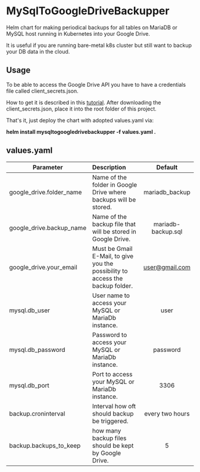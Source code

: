 # MySqlToGoogleDriveBackupper

Helm chart for making periodical backups for all tables on MariaDB or MySQL host running in Kubernetes into your Google Drive.

It is useful if you are running bare-metal k8s cluster but still want to backup your DB data in the cloud.

## Usage

To be able to access the Google Drive API you have to have a credentials file called client_secrets.json.

How to get it is described in this [tutorial](https://medium.com/analytics-vidhya/pydrive-to-download-from-google-drive-to-a-remote-machine-14c2d086e84e).
After downloading the client_secrets.json, place it into the root folder of this project.

That's it, just deploy the chart with adopted values.yaml via:

**helm install mysqltogoogledrivebackupper -f values.yaml .**

## values.yaml

| Parameter                | Description                                                                    |      Default       |
| ------------------------ | :----------------------------------------------------------------------------- | :----------------: |
| google_drive.folder_name | Name of the folder in Google Drive where backups will be stored.               |   mariadb_backup   |
| google_drive.backup_name | Name of the backup file that will be stored in Google Drive.                   | mariadb-backup.sql |
| google_drive.your_email  | Must be Gmail E-Mail, to give you the possibility to access the backup folder. |   user@gmail.com   |
| mysql.db_user            | User name to access your MySQL or MariaDb instance.                            |        user        |
| mysql.db_password        | Password to access your MySQL or MariaDb instance.                             |      password      |
| mysql.db_port            | Port to access your MySQL or MariaDb instance.                                 |        3306        |
| backup.croninterval      | Interval how oft should backup be triggered.                                   |  every two hours   |
| backup.backups_to_keep   | how many backup files should be kept by Google Drive.                          |         5          |
